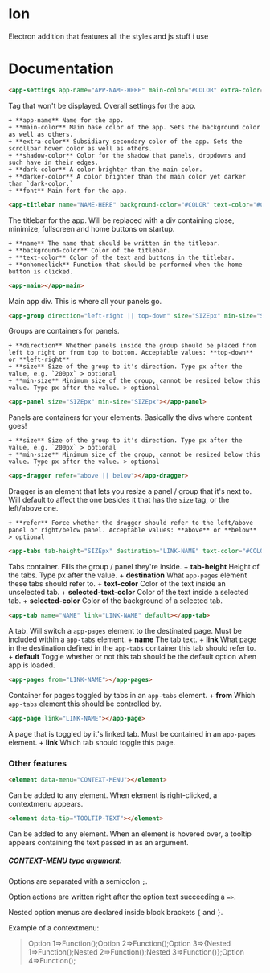 # Ion
Electron addition that features all the styles and js stuff i use

# Documentation
```html
<app-settings app-name="APP-NAME-HERE" main-color="#COLOR" extra-color="#COLOR" shadow-color="rgba(COLOR)" dark-color="#COLOR" darker-color="#COLOR"></app-settings>
```
Tag that won't be displayed. Overall settings for the app.

	+ **app-name** Name for the app.
	+ **main-color** Main base color of the app. Sets the background color as well as others.
	+ **extra-color** Subsidiary secondary color of the app. Sets the scrollbar hover color as well as others.
	+ **shadow-color** Color for the shadow that panels, dropdowns and such have in their edges.
	+ **dark-color** A color brighter than the main color.
	+ **darker-color** A color brighter than the main color yet darker than `dark-color.`
	+ **font** Main font for the app.

```html
<app-titlebar name="NAME-HERE" background-color="#COLOR" text-color="#COLOR" onhomeclick="FUNCTION()"></app-titlebar>
```

The titlebar for the app. Will be replaced with a div containing close, minimize, fullscreen and home buttons on startup.

	+ **name** The name that should be written in the titlebar.
	+ **background-color** Color of the titlebar.
	+ **text-color** Color of the text and buttons in the titlebar.
	+ **onhomeclick** Function that should be performed when the home button is clicked.

```html
<app-main></app-main>
```

Main app div. This is where all your panels go.

```html
<app-group direction="left-right || top-down" size="SIZEpx" min-size="SIZEpx"></app-group>
```

Groups are containers for panels.

	+ **direction** Whether panels inside the group should be placed from left to right or from top to bottom. Acceptable values: **top-down** or **left-right**
	+ **size** Size of the group to it's direction. Type px after the value, e.g. `200px` > optional
	+ **min-size** Minimum size of the group, cannot be resized below this value. Type px after the value. > optional

```html
<app-panel size="SIZEpx" min-size="SIZEpx"></app-panel>
```

Panels are containers for your elements. Basically the divs where content goes!

	+ **size** Size of the group to it's direction. Type px after the value, e.g. `200px` > optional
	+ **min-size** Minimum size of the group, cannot be resized below this value. Type px after the value. > optional

```html
<app-dragger refer="above || below"></app-dragger>
```

Dragger is an element that lets you resize a panel / group that it's next to. Will default to affect the one besides it that has the `size` tag, or the left/above one.

	+ **refer** Force whether the dragger should refer to the left/above panel or right/below panel. Acceptable values: **above** or **below** > optional

```html
<app-tabs tab-height="SIZEpx" destination="LINK-NAME" text-color="#COLOR" selected-text-color="#COLOR" selected-color="#COLOR"></app-tabs>
```

Tabs container. Fills the group / panel they're inside. 
	+ **tab-height** Height of the tabs. Type px after the value.
	+ **destination** What `app-pages` element these tabs should refer to.
	+ **text-color** Color of the text inside an unselected tab.
	+ **selected-text-color** Color of the text inside a selected tab.
	+ **selected-color** Color of the background of a selected tab.

	
```html
<app-tab name="NAME" link="LINK-NAME" default></app-tab>
```

A tab. Will switch a `app-pages` element to the destinated page. Must be included within a `app-tabs` element.
	+ **name** The tab text.
	+ **link** What page in the destination defined in the `app-tabs` container this tab should refer to.
	+ **default** Toggle whether or not this tab should be the default option when app is loaded.

```html
<app-pages from="LINK-NAME"></app-pages>
```

Container for pages toggled by tabs in an `app-tabs` element.
	+ **from** Which `app-tabs` element this should be controlled by.

```html
<app-page link="LINK-NAME"></app-page>
```

A page that is toggled by it's linked tab. Must be contained in an `app-pages` element.
	+ **link** Which tab should toggle this page.

### Other features
```html
<element data-menu="CONTEXT-MENU"></element>
```
Can be added to any element. When element is right-clicked, a contextmenu appears.

```html
<element data-tip="TOOLTIP-TEXT"></element>
```
Can be added to any element. When an element is hovered over, a tooltip appears containing the text passed in as an argument.


##### CONTEXT-MENU type argument:

Options are separated with a semicolon `;`.

Option actions are written right after the option text succeeding a `=>`.

Nested option menus are declared inside block brackets `{` and `}`.

Example of a contextmenu:

> Option 1=>Function();Option 2=>Function();Option 3=>{Nested 1=>Function();Nested 2=>Function();Nested 3=>Function()};Option 4=>Function();